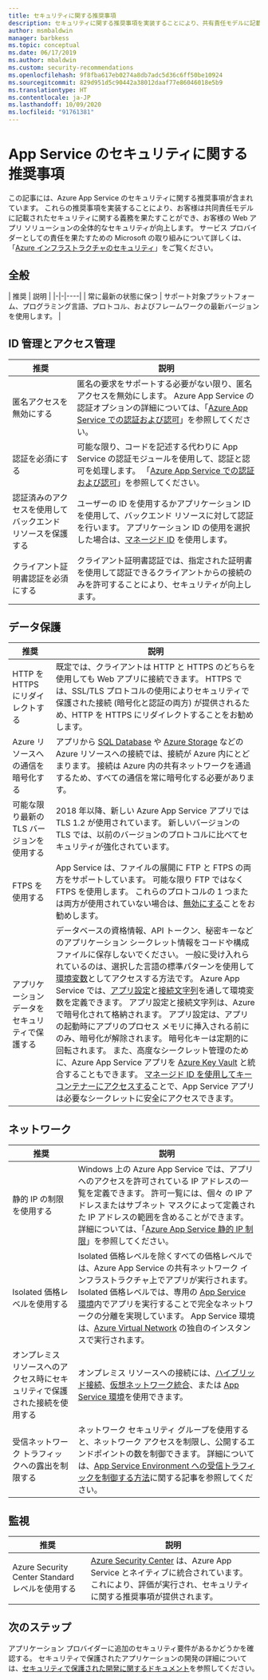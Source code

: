 ```yaml
---
title: セキュリティに関する推奨事項
description: セキュリティに関する推奨事項を実装することにより、共有責任モデルに記載されたセキュリティに関する義務を果たすことができます。 アプリのセキュリティを強化します。
author: msmbaldwin
manager: barbkess
ms.topic: conceptual
ms.date: 06/17/2019
ms.author: mbaldwin
ms.custom: security-recommendations
ms.openlocfilehash: 9f8fba617eb0274a8db7adc5d36c6ff50be10924
ms.sourcegitcommit: 829d951d5c90442a38012daaf77e86046018e5b9
ms.translationtype: HT
ms.contentlocale: ja-JP
ms.lasthandoff: 10/09/2020
ms.locfileid: "91761381"
---
```

# <a name="security-recommendations-for-app-service"></a>App Service のセキュリティに関する推奨事項

この記事には、Azure App Service のセキュリティに関する推奨事項が含まれています。 これらの推奨事項を実装することにより、お客様は共同責任モデルに記載されたセキュリティに関する義務を果たすことができ、お客様の Web アプリ ソリューションの全体的なセキュリティが向上します。 サービス プロバイダーとしての責任を果たすための Microsoft の取り組みについて詳しくは、「[Azure インフラストラクチャのセキュリティ](../security/fundamentals/infrastructure.md)」をご覧ください。

## <a name="general"></a>全般

| 推奨 | 説明 |
|-|-|----|
| 常に最新の状態に保つ | サポート対象プラットフォーム、プログラミング言語、プロトコル、およびフレームワークの最新バージョンを使用します。 |

## <a name="identity-and-access-management"></a>ID 管理とアクセス管理

| 推奨 | 説明 |
|-|----|
| 匿名アクセスを無効にする | 匿名の要求をサポートする必要がない限り、匿名アクセスを無効にします。 Azure App Service の認証オプションの詳細については、「[Azure App Service での認証および認可](overview-authentication-authorization.md)」を参照してください。|
| 認証を必須にする | 可能な限り、コードを記述する代わりに App Service の認証モジュールを使用して、認証と認可を処理します。 「[Azure App Service での認証および認可](overview-authentication-authorization.md)」を参照してください。 |
| 認証済みのアクセスを使用してバックエンド リソースを保護する | ユーザーの ID を使用するかアプリケーション ID を使用して、バックエンド リソースに対して認証を行います。 アプリケーション ID の使用を選択した場合は、[マネージド ID](overview-managed-identity.md) を使用します。
| クライアント証明書認証を必須にする | クライアント証明書認証では、指定された証明書を使用して認証できるクライアントからの接続のみを許可することにより、セキュリティが向上します。 |

## <a name="data-protection"></a>データ保護

| 推奨 | 説明 |
|-|-|
| HTTP を HTTPS にリダイレクトする | 既定では、クライアントは HTTP と HTTPS のどちらを使用しても Web アプリに接続できます。 HTTPS では、SSL/TLS プロトコルの使用によりセキュリティで保護された接続 (暗号化と認証の両方) が提供されるため、HTTP を HTTPS にリダイレクトすることをお勧めします。 |
| Azure リソースへの通信を暗号化する | アプリから [SQL Database](https://azure.microsoft.com/services/sql-database/) や [Azure Storage](../storage/index.yml) などの Azure リソースへの接続では、接続が Azure 内にとどまります。 接続は Azure 内の共有ネットワークを通過するため、すべての通信を常に暗号化する必要があります。 |
| 可能な限り最新の TLS バージョンを使用する | 2018 年以降、新しい Azure App Service アプリでは TLS 1.2 が使用されています。 新しいバージョンの TLS では、以前のバージョンのプロトコルに比べてセキュリティが強化されています。 |
| FTPS を使用する | App Service は、ファイルの展開に FTP と FTPS の両方をサポートしています。 可能な限り FTP ではなく FTPS を使用します。 これらのプロトコルの 1 つまたは両方が使用されていない場合は、[無効にする](deploy-ftp.md#enforce-ftps)ことをお勧めします。 |
| アプリケーション データをセキュリティで保護する | データベースの資格情報、API トークン、秘密キーなどのアプリケーション シークレット情報をコードや構成ファイルに保存しないでください。 一般に受け入れられているのは、選択した言語の標準パターンを使用して[環境変数](https://wikipedia.org/wiki/Environment_variable)としてアクセスする方法です。 Azure App Service では、[アプリ設定](./configure-common.md)と[接続文字列](./configure-common.md)を通して環境変数を定義できます。 アプリ設定と接続文字列は、Azure で暗号化されて格納されます。 アプリ設定は、アプリの起動時にアプリのプロセス メモリに挿入される前にのみ、暗号化が解除されます。 暗号化キーは定期的に回転されます。 また、高度なシークレット管理のために、Azure App Service アプリを [Azure Key Vault](../key-vault/index.yml) と統合することもできます。 [マネージド ID を使用してキー コンテナーにアクセスする](../key-vault/general/tutorial-net-create-vault-azure-web-app.md)ことで、App Service アプリは必要なシークレットに安全にアクセスできます。 |

## <a name="networking"></a>ネットワーク

| 推奨 | 説明 |
|-|-|
| 静的 IP の制限を使用する | Windows 上の Azure App Service では、アプリへのアクセスを許可されている IP アドレスの一覧を定義できます。 許可一覧には、個々 の IP アドレスまたはサブネット マスクによって定義された IP アドレスの範囲を含めることができます。 詳細については、「[Azure App Service 静的 IP 制限](app-service-ip-restrictions.md)」を参照してください。  |
| Isolated 価格レベルを使用する | Isolated 価格レベルを除くすべての価格レベルでは、Azure App Service の共有ネットワーク インフラストラクチャ上でアプリが実行されます。 Isolated 価格レベルでは、専用の [App Service 環境](environment/intro.md)内でアプリを実行することで完全なネットワークの分離を実現しています。 App Service 環境は、[Azure Virtual Network](../virtual-network/index.yml) の独自のインスタンスで実行されます。|
| オンプレミス リソースへのアクセス時にセキュリティで保護された接続を使用する | オンプレミス リソースへの接続には、[ハイブリッド接続](app-service-hybrid-connections.md)、[仮想ネットワーク統合](web-sites-integrate-with-vnet.md)、または [App Service 環境](environment/intro.md)を使用できます。 |
| 受信ネットワーク トラフィックへの露出を制限する | ネットワーク セキュリティ グループを使用すると、ネットワーク アクセスを制限し、公開するエンドポイントの数を制御できます。 詳細については、[App Service Environment への受信トラフィックを制御する方法](environment/app-service-app-service-environment-control-inbound-traffic.md)に関する記事を参照してください。 |

## <a name="monitoring"></a>監視

| 推奨 | 説明 |
|-|-|
|Azure Security Center Standard レベルを使用する | [Azure Security Center](https://docs.microsoft.com/azure/security-center/defender-for-app-service-introduction) は、Azure App Service とネイティブに統合されています。 これにより、評価が実行され、セキュリティに関する推奨事項が提供されます。 |

## <a name="next-steps"></a>次のステップ

アプリケーション プロバイダーに追加のセキュリティ要件があるかどうかを確認する。 セキュリティで保護されたアプリケーションの開発の詳細については、[セキュリティで保護された開発に関するドキュメント](https://azure.microsoft.com/resources/develop-secure-applications-on-azure/)を参照してください。
